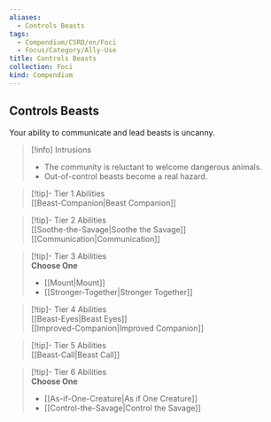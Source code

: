 ```yaml
---
aliases:
  - Controls Beasts
tags:
  - Compendium/CSRD/en/Foci
  - Focus/Category/Ally-Use
title: Controls Beasts
collection: Foci
kind: Compendium
---
```

## Controls Beasts  
Your ability to communicate and lead beasts is uncanny.  

>[!info] Intrusions  
>- The community is reluctant to welcome dangerous animals.  
>- Out-of-control beasts become a real hazard.  


>[!tip]- Tier 1 Abilities  
> [[Beast-Companion|Beast Companion]]  


>[!tip]- Tier 2 Abilities  
> [[Soothe-the-Savage|Soothe the Savage]]  
> [[Communication|Communication]]  


>[!tip]- Tier 3 Abilities  
> **Choose One**  
>- [[Mount|Mount]]  
>- [[Stronger-Together|Stronger Together]]  


>[!tip]- Tier 4 Abilities  
> [[Beast-Eyes|Beast Eyes]]  
> [[Improved-Companion|Improved Companion]]  


>[!tip]- Tier 5 Abilities  
> [[Beast-Call|Beast Call]]  


>[!tip]- Tier 6 Abilities  
> **Choose One**  
>- [[As-if-One-Creature|As if One Creature]]  
>- [[Control-the-Savage|Control the Savage]]